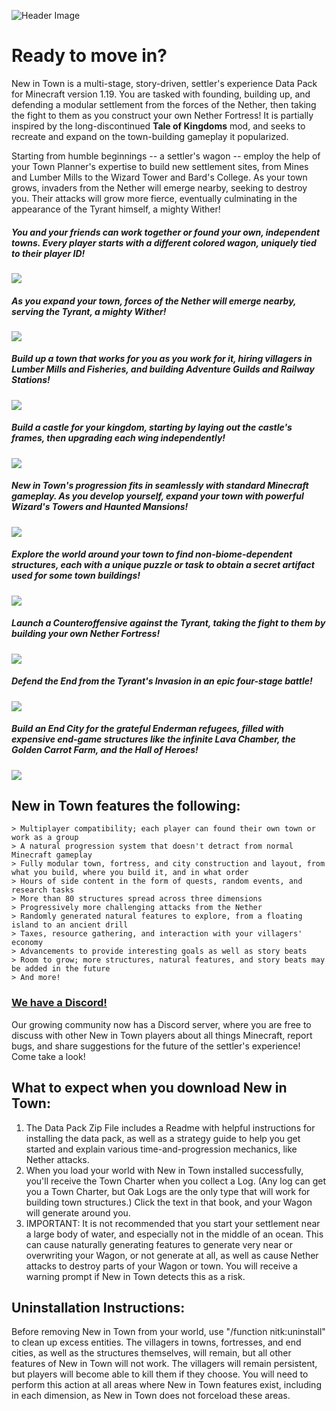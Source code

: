 ![Header Image](https://i.imgur.com/PDxUBiT.png)
# Ready to move in?
New in Town is a multi-stage, story-driven, settler's experience Data Pack for Minecraft version 1.19. You are tasked with founding, building up, and defending a modular settlement from the forces of the Nether, then taking the fight to them as you construct your own Nether Fortress! It is partially inspired by the long-discontinued **Tale of Kingdoms** mod, and seeks to recreate and expand on the town-building gameplay it popularized.

Starting from humble beginnings -- a settler's wagon -- employ the help of your Town Planner's expertise to build new settlement sites, from Mines and Lumber Mills to the Wizard Tower and Bard's College. As your town grows, invaders from the Nether will emerge nearby, seeking to destroy you. Their attacks will grow more fierce, eventually culminating in the appearance of the Tyrant himself, a mighty Wither!

##### You and your friends can work together or found your own, independent towns. Every player starts with a different colored wagon, uniquely tied to their player ID!
![](https://i.imgur.com/tuO5uEz.png)

##### As you expand your town, forces of the Nether will emerge nearby, serving the Tyrant, a mighty Wither!
![](https://i.imgur.com/XWQ0NfP.png)

##### Build up a town that works for you as you work for it, hiring villagers in Lumber Mills and Fisheries, and building Adventure Guilds and Railway Stations!
![](https://i.imgur.com/gBZepB5.jpg)

##### Build a castle for your kingdom, starting by laying out the castle's frames, then upgrading each wing independently!
![](https://i.imgur.com/0RpKgXt.png)

##### New in Town's progression fits in seamlessly with standard Minecraft gameplay. As you develop yourself, expand your town with powerful Wizard's Towers and Haunted Mansions!
![](https://i.imgur.com/1hOdNEd.png)

##### Explore the world around your town to find non-biome-dependent structures, each with a unique puzzle or task to obtain a secret artifact used for some town buildings!
![](https://i.imgur.com/Pfqw8B2.png)

##### Launch a Counteroffensive against the Tyrant, taking the fight to them by building your own Nether Fortress!
![](https://i.imgur.com/Gh0p7Bs.png)

##### Defend the End from the Tyrant's Invasion in an epic four-stage battle!
![](https://i.imgur.com/BqFDtWi.png)

##### Build an End City for the grateful Enderman refugees, filled with expensive end-game structures like the infinite Lava Chamber, the Golden Carrot Farm, and the Hall of Heroes!
![](https://i.imgur.com/6atPZ7A.jpg)

## New in Town features the following:
```
> Multiplayer compatibility; each player can found their own town or work as a group
> A natural progression system that doesn't detract from normal Minecraft gameplay
> Fully modular town, fortress, and city construction and layout, from what you build, where you build it, and in what order
> Hours of side content in the form of quests, random events, and research tasks
> More than 80 structures spread across three dimensions
> Progressively more challenging attacks from the Nether
> Randomly generated natural features to explore, from a floating island to an ancient drill
> Taxes, resource gathering, and interaction with your villagers' economy
> Advancements to provide interesting goals as well as story beats
> Room to grow; more structures, natural features, and story beats may be added in the future
> And more!
```

### [We have a Discord!](https://discord.gg/KvdmxHM)
Our growing community now has a Discord server, where you are free to discuss with other New in Town players about all things Minecraft, report bugs, and share suggestions for the future of the settler's experience! Come take a look!

## What to expect when you download New in Town:
1. The Data Pack Zip File includes a Readme with helpful instructions for installing the data pack, as well as a strategy guide to help you get started and explain various time-and-progression mechanics, like Nether attacks.
2. When you load your world with New in Town installed successfully, you'll receive the Town Charter when you collect a Log. (Any log can get you a Town Charter, but Oak Logs are the only type that will work for building town structures.) Click the text in that book, and your Wagon will generate around you.
3. IMPORTANT: It is not recommended that you start your settlement near a large body of water, and especially not in the middle of an ocean. This can cause naturally generating features to generate very near or overwriting your Wagon, or not generate at all, as well as cause Nether attacks to destroy parts of your Wagon or town. You will receive a warning prompt if New in Town detects this as a risk.

## Uninstallation Instructions:
Before removing New in Town from your world, use "/function nitk:uninstall" to clean up excess entities. The villagers in towns, fortresses, and end cities, as well as the structures themselves, will remain, but all other features of New in Town will not work. The villagers will remain persistent, but players will become able to kill them if they choose. You will need to perform this action at all areas where New in Town features exist, including in each dimension, as New in Town does not forceload these areas.
